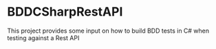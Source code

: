 # BDDCSharpRestAPI
This project provides some input on how to build BDD tests in C# when testing against a Rest API
